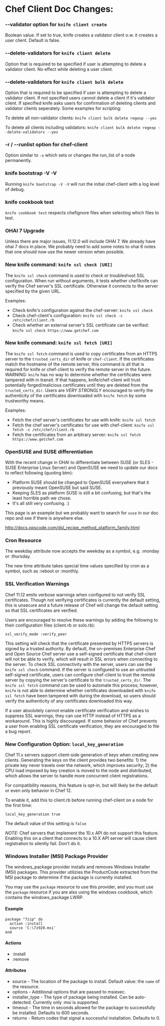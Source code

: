 <!---
This file is reset every time a new release is done. This file describes changes that have not yet been released.

Example Doc Change:
### Headline for the required change
Description of the required change.
-->

# Chef Client Doc Changes:

### --validator option for `knife client create`
Boolean value. If set to true, knife creates a validator client o.w. it creates a user client. Default is false.

###  --delete-validators for `knife client delete`
Option that is required to be specified if user is attempting to delete a validator client. No effect while deleting a user client.

###  --delete-validators for `knife client bulk delete`
Option that is required to be specified if user is attempting to delete a validator client. If not specified users cannot delete a client if it's validator client. If specified knife asks users for confirmation of deleting clients and validator clients seperately. Some examples for scripting:

To delete all non-validator clients:
`knife client bulk delete regexp --yes`

To delete all clients including validators:
`knife client bulk delete regexp --delete-validators --yes`

### -r / --runlist option for chef-client
Option similar to `-o` which sets or changes the run_list of a node permanently.

### knife bootstrap -V -V

Running ```knife bootstrap -V -V``` will run the initial chef-client with a log level of debug.

### knife cookbook test

```knife cookbook test``` respects chefignore files when selecting which files to test.

### OHAI 7 Upgrade
Unless there are major issues, 11.12.0 will include OHAI 7. We already have ohai 7 docs in place. We probably need to add some notes to ohai 6 notes that one should now use the newer version when possible.

### New knife command: `knife ssl check [URI]`

The `knife ssl check` command is used to check or troubleshoot SSL
configuration. When run without arguments, it tests whether chef/knife
can verify the Chef server's SSL certificate. Otherwise it connects to
the server specified by the given URL.

Examples:

* Check knife's configuration against the chef-server: `knife ssl check`
* Check chef-client's configuration: `knife ssl check -c /etc/chef/client.rb`
* Check whether an external server's SSL certificate can be verified:
  `knife ssl check https://www.getchef.com`

### New knife command: `knife ssl fetch [URI]`

The `knife ssl fetch` command is used to copy certificates from an HTTPS
server to the `trusted_certs_dir` of knife or `chef-client`. If the
certificates match the hostname of the remote server, this command is
all that is required for knife or chef-client to verify the remote
server in the future. WARNING: `knife` has no way to determine whether
the certificates were tampered with in transit. If that happens,
knife/chef-client will trust potentially forged/malicious certificates
until they are deleted from the `trusted_certs_dir`. Users are *VERY STRONGLY*
encouraged to verify the authenticity of the certificates downloaded
with `knife fetch` by some trustworthy means.

Examples:

* Fetch the chef server's certificates for use with knife:
  `knife ssl fetch`
* Fetch the chef server's certificates for use with chef-client:
  `knife ssl fetch -c /etc/chef/client.rb`
* Fetch the certificates from an arbitrary server:
  `knife ssl fetch https://www.getchef.com`

### OpenSUSE and SUSE differentiation

With the recent change in OHAI to differentiate between SUSE (or SLES - SUSE Enterprise Linux Server) and OpenSUSE we need to update our docs to reflect following (quoting btm):

* Platform SUSE should be changed to OpenSUSE everywhere that it previously meant OpenSUSE but said SUSE.
* Keeping SLES as platform SUSE is still a bit confusing, but that's the least horrible path we chose.
* It's all still very confusing. :)

This page is an example but we probably want to search for `suse` in our doc repo and see if there is anywhere else.

http://docs.opscode.com/dsl_recipe_method_platform_family.html

### Cron Resource

The weekday attribute now accepts the weekday as a symbol, e.g. :monday or :thursday.

The new time attribute takes special time values specified by cron as a symbol, such as :reboot or :monthly.

### SSL Verification Warnings

Chef 11.12 emits verbose warnings when configured to not verify SSL
certificates. Though not verifying certificates is currently the default
setting, this is unsecure and a future release of Chef will change the
default setting so that SSL certificates are verified.

Users are encouraged to resolve these warnings by adding the following
to their configuration files (client.rb or solo.rb):

`ssl_verify_mode :verify_peer`

This setting will check that the certificate presented by HTTPS servers
is signed by a trusted authority. By default, the on-premises Enterprise
Chef and Open Source Chef server use a self-signed certificate that
chef-client will not be able to verify, which will result in SSL errors
when connecting to the server. To check SSL connectivity with the
server, users can use the `knife ssl check` command. If the server is
configured to use an untrusted self-signed certificate, users can
configure chef-client to trust the remote server by copying the server's
certificate to the `trusted_certs_dir`. The `knife ssl fetch` command
can be used to automate this process; however, `knife` is not able to
determine whether certificates downloaded with `knife ssl fetch` have
been tampered with during the download, so users should verify the
authenticity of any certificates downloaded this way.

If a user absolutely cannot enable certificate verification and wishes
to suppress SSL warnings, they can use HTTP instead of HTTPS as a
workaround. This is highly discouraged. If some behavior of Chef
prevents a user from enabling SSL certificate verification, they are
encouraged to file a bug report.

### New Configuration Option: `local_key_generation`

Chef 11.x servers support client-side generation of keys when creating
new clients. Generating the keys on the client provides two benefits: 1)
the private key never travels over the network, which improves security;
2) the CPU load imposed by key creation is moved to the node and
distributed, which allows the server to handle more concurrent client
registrations.

For compatibility reasons, this feature is opt-in, but will likely be
the default or even only behavior in Chef 12.

To enable it, add this to client.rb before running chef-client on a node
for the first time:

```
local_key_generation true
```

The default value of this setting is `false`

*NOTE:* Chef servers that implement the 10.x API do not support this
feature. Enabling this on a client that connects to a 10.X API server
will cause client registration to silently fail. Don't do it.

### Windows Installer (MSI) Package Provider

The windows_package provider installs and removes Windows Installer (MSI) packages.
This provider utilizies the ProductCode extracted from the MSI package to determine
if the package is currently installed.

You may use the ```package``` resource to use this provider, and you must use the
```package``` resource if you are also using the windows cookbook, which contains
the windows_package LWRP.

#### Example

```
package "7zip" do
  action :install
  source 'C:\7z920.msi'
end
```

#### Actions
* :install
* :remove

#### Attributes
* source - The location of the package to install. Default value: the ```name``` of the resource.
* options - Additional options that are passed to msiexec.
* installer_type - The type of package being installed. Can be auto-detected. Currently only :msi is supported.
* timeout - The time in seconds allowed for the package to successfully be installed. Defaults to 600 seconds.
* returns - Return codes that signal a successful installation. Defaults to 0.

